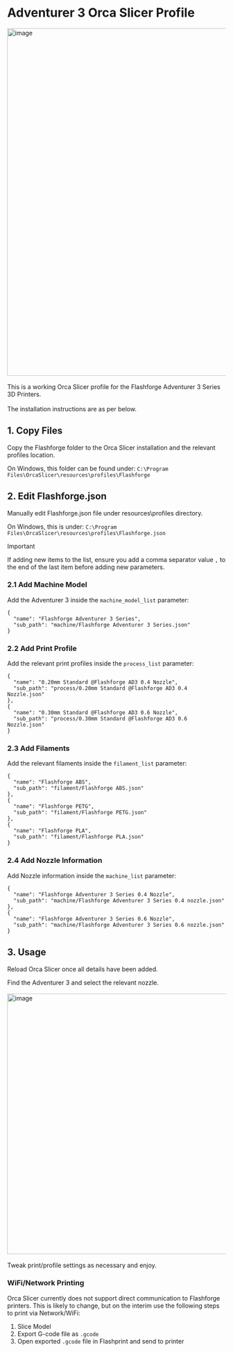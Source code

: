 # Adventurer 3 Orca Slicer Profile

<img width="800" alt="image" src="https://github.com/RikshaDriver/adventurer3-orcaslicer-profile/assets/5790757/ad5dcd8a-af04-412f-8314-64267fd806e0">
<br />
<br />
This is a working Orca Slicer profile for the Flashforge Adventurer 3 Series 3D Printers.
<br />
<br />
The installation instructions are as per below.


## 1. Copy Files

Copy the Flashforge folder to the Orca Slicer installation and the relevant profiles location.

On Windows, this folder can be found under: ```C:\Program Files\OrcaSlicer\resources\profiles\Flashforge```

## 2. Edit Flashforge.json

Manually edit Flashforge.json file under resources\profiles directory.

On Windows, this is under: ```C:\Program Files\OrcaSlicer\resources\profiles\Flashforge.json```

> [!IMPORTANT]
> If adding new items to the list, ensure you add a comma separator value ```,``` to the end of the last item before adding new parameters.


### 2.1 Add Machine Model

Add the Adventurer 3 inside the ```machine_model_list``` parameter:

```
{
  "name": "Flashforge Adventurer 3 Series",
  "sub_path": "machine/Flashforge Adventurer 3 Series.json"
}
```

### 2.2 Add Print Profile

Add the relevant print profiles inside the ```process_list``` parameter:

```
{
  "name": "0.20mm Standard @Flashforge AD3 0.4 Nozzle",
  "sub_path": "process/0.20mm Standard @Flashforge AD3 0.4 Nozzle.json"
},
{
  "name": "0.30mm Standard @Flashforge AD3 0.6 Nozzle",
  "sub_path": "process/0.30mm Standard @Flashforge AD3 0.6 Nozzle.json"
}
```

### 2.3 Add Filaments

Add the relevant filaments inside the ```filament_list``` parameter:

```
{
  "name": "Flashforge ABS",
  "sub_path": "filament/Flashforge ABS.json"
},
{
  "name": "Flashforge PETG",
  "sub_path": "filament/Flashforge PETG.json"
},
{
  "name": "Flashforge PLA",
  "sub_path": "filament/Flashforge PLA.json"
}
```

### 2.4 Add Nozzle Information

Add Nozzle information inside the ```machine_list``` parameter:

```
{
  "name": "Flashforge Adventurer 3 Series 0.4 Nozzle",
  "sub_path": "machine/Flashforge Adventurer 3 Series 0.4 nozzle.json"
},
{
  "name": "Flashforge Adventurer 3 Series 0.6 Nozzle",
  "sub_path": "machine/Flashforge Adventurer 3 Series 0.6 nozzle.json"
}
```


## 3. Usage

Reload Orca Slicer once all details have been added.

Find the Adventurer 3 and select the relevant nozzle.
<br />
<br />
<img width="600" alt="image" src="https://github.com/RikshaDriver/adventurer3-orcaslicer-profile/assets/5790757/e3484c55-9e99-4bc4-b994-539b0e584235">
<br />
<br />
Tweak print/profile settings as necessary and enjoy.


### WiFi/Network Printing

Orca Slicer currently does not support direct communication to Flashforge printers. This is likely to change, but on the interim use the following steps to print via Network/WiFi:

1. Slice Model
2. Export G-code file as ```.gcode```
3. Open exported ```.gcode``` file in Flashprint and send to printer
